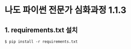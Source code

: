 # 나도 파이썬 전문가 심화과정 1.1.3

## 1. requirements.txt 설치
```commandline
$ pip install -r requirements.txt
```